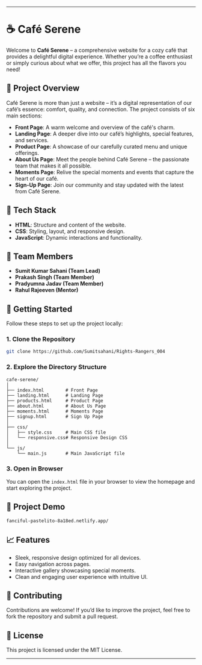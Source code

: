 
---

# ☕ Café Serene

Welcome to **Café Serene** – a comprehensive website for a cozy café that provides a delightful digital experience. Whether you’re a coffee enthusiast or simply curious about what we offer, this project has all the flavors you need!

## 🌟 Project Overview

Café Serene is more than just a website – it’s a digital representation of our café’s essence: comfort, quality, and connection. The project consists of six main sections:

- **Front Page**: A warm welcome and overview of the café's charm.
- **Landing Page**: A deeper dive into our café’s highlights, special features, and services.
- **Product Page**: A showcase of our carefully curated menu and unique offerings.
- **About Us Page**: Meet the people behind Café Serene – the passionate team that makes it all possible.
- **Moments Page**: Relive the special moments and events that capture the heart of our café.
- **Sign-Up Page**: Join our community and stay updated with the latest from Café Serene.

## 🎨 Tech Stack

- **HTML**: Structure and content of the website.
- **CSS**: Styling, layout, and responsive design.
- **JavaScript**: Dynamic interactions and functionality.

## 👥 Team Members

- **Sumit Kumar Sahani (Team Lead)**
- **Prakash Singh (Team Member)**
- **Pradyumna Jadav (Team Member)**
- **Rahul Rajeeven (Mentor)**

## 🚀 Getting Started

Follow these steps to set up the project locally:

### 1. Clone the Repository

```bash
git clone https://github.com/Sumitsahani/Rights-Rangers_004
```

### 2. Explore the Directory Structure

```plaintext
cafe-serene/
│
├── index.html        # Front Page
├── landing.html      # Landing Page
├── products.html     # Product Page
├── about.html        # About Us Page
├── moments.html      # Moments Page
├── signup.html       # Sign Up Page
│
├── css/
│   ├── style.css     # Main CSS file
│   └── responsive.css# Responsive Design CSS
│
└── js/
    └── main.js       # Main JavaScript file
```

### 3. Open in Browser

You can open the `index.html` file in your browser to view the homepage and start exploring the project.

## 🎥 Project Demo
```
fanciful-pastelito-8a18ed.netlify.app/
```

## 📈 Features

- Sleek, responsive design optimized for all devices.
- Easy navigation across pages.
- Interactive gallery showcasing special moments.
- Clean and engaging user experience with intuitive UI.

## 🤝 Contributing

Contributions are welcome! If you’d like to improve the project, feel free to fork the repository and submit a pull request.

## 📄 License

This project is licensed under the MIT License.

---
